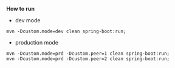 

**How to run** 
* dev mode
```shell
mvn -Dcustom.mode=dev clean spring-boot:run;
```

* production mode
```shell
mvn -Dcustom.mode=prd -Dcustom.peer=1 clean spring-boot:run;
mvn -Dcustom.mode=prd -Dcustom.peer=2 clean spring-boot:run;
```